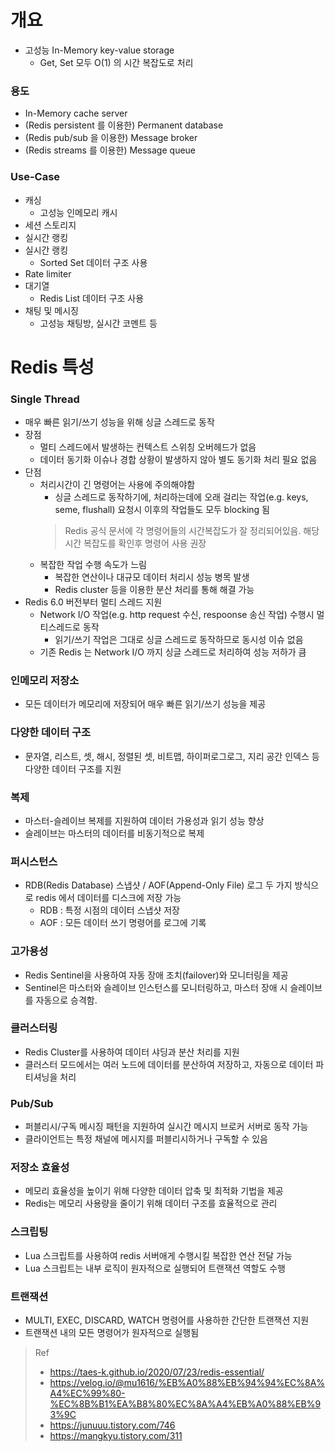 # 개요
* 고성능 In-Memory key-value storage
  * Get, Set 모두 O(1) 의 시간 복잡도로 처리

### 용도
* In-Memory cache server
* (Redis persistent 를 이용한) Permanent database
* (Redis pub/sub 을 이용한) Message broker
* (Redis streams 를 이용한) Message queue

### Use-Case
* 캐싱 
  * 고성능 인메모리 캐시
* 세션 스토리지
* 실시간 랭킹
* 실시간 랭킹
  * Sorted Set 데이터 구조 사용
* Rate limiter
* 대기열 
  * Redis List 데이터 구조 사용
* 채팅 및 메시징 
  * 고성능 채팅방, 실시간 코멘트 등


# Redis 특성
### Single Thread
* 매우 빠른 읽기/쓰기 성능을 위해 싱글 스레드로 동작
* 장점
  * 멀티 스레드에서 발생하는 컨텍스트 스위칭 오버헤드가 없음
  * 데이터 동기화 이슈나 경합 상황이 발생하지 않아 별도 동기화 처리 필요 없음
* 단점
  * 처리시간이 긴 명령어는 사용에 주의해야함
    * 싱글 스레드로 동작하기에, 처리하는데에 오래 걸리는 작업(e.g. keys, seme, flushall) 요청시 이후의 작업들도 모두 blocking 됨
    > Redis 공식 문서에 각 명령어들의 시간복잡도가 잘 정리되어있음. 해당 시간 복잡도를 확인후 명령어 사용 권장
  * 복잡한 작업 수행 속도가 느림
    * 복잡한 연산이나 대규모 데이터 처리시 성능 병목 발생
    * Redis cluster 등을 이용한 분산 처리를 통해 해결 가능
* Redis 6.0 버전부터 멀티 스레드 지원
  * Network I/O 작업(e.g. http request 수신, respoonse 송신 작업) 수행시 멀티스레드로 동작
    * 읽기/쓰기 작업은 그대로 싱글 스레드로 동작하므로 동시성 이슈 없음
  * 기존 Redis 는 Network I/O 까지 싱글 스레드로 처리하여 성능 저하가 큼

### 인메모리 저장소
* 모든 데이터가 메모리에 저장되어 매우 빠른 읽기/쓰기 성능을 제공

### 다양한 데이터 구조
* 문자열, 리스트, 셋, 해시, 정렬된 셋, 비트맵, 하이퍼로그로그, 지리 공간 인덱스 등 다양한 데이터 구조를 지원

### 복제
* 마스터-슬레이브 복제를 지원하여 데이터 가용성과 읽기 성능 향상
* 슬레이브는 마스터의 데이터를 비동기적으로 복제

### 퍼시스턴스
* RDB(Redis Database) 스냅샷 / AOF(Append-Only File) 로그 두 가지 방식으로 redis 에서 데이터를 디스크에 저장 가능
  * RDB : 특정 시점의 데이터 스냅샷 저장
  * AOF : 모든 데이터 쓰기 명령어를 로그에 기록

### 고가용성
* Redis Sentinel을 사용하여 자동 장애 조치(failover)와 모니터링을 제공
* Sentinel은 마스터와 슬레이브 인스턴스를 모니터링하고, 마스터 장애 시 슬레이브를 자동으로 승격함.

### 클러스터링
* Redis Cluster를 사용하여 데이터 샤딩과 분산 처리를 지원
* 클러스터 모드에서는 여러 노드에 데이터를 분산하여 저장하고, 자동으로 데이터 파티셔닝을 처리

### Pub/Sub
* 퍼블리시/구독 메시징 패턴을 지원하여 실시간 메시지 브로커 서버로 동작 가능
* 클라이언트는 특정 채널에 메시지를 퍼블리시하거나 구독할 수 있음

### 저장소 효율성
* 메모리 효율성을 높이기 위해 다양한 데이터 압축 및 최적화 기법을 제공
* Redis는 메모리 사용량을 줄이기 위해 데이터 구조를 효율적으로 관리

### 스크립팅
* Lua 스크립트를 사용하여 redis 서버애게 수행시킬 복잡한 연산 전달 가능 
* Lua 스크립트는 내부 로직이 원자적으로 실행되어 트랜잭션 역할도 수행

### 트랜잭션
* MULTI, EXEC, DISCARD, WATCH 명령어를 사용하한 간단한 트랜잭션 지원
* 트랜잭션 내의 모든 명령어가 원자적으로 실행됨

> Ref
> * https://taes-k.github.io/2020/07/23/redis-essential/
> * https://velog.io/@mu1616/%EB%A0%88%EB%94%94%EC%8A%A4%EC%99%80-%EC%8B%B1%EA%B8%80%EC%8A%A4%EB%A0%88%EB%93%9C
> * https://junuuu.tistory.com/746
> * https://mangkyu.tistory.com/311
